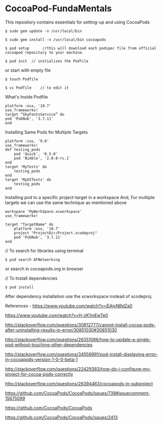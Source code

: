 # CocoaPod-FundaMentals
This repository contains essentials for setting-up and using CocoaPods

    $ sudo gem update -n /usr/local/bin

    $ sudo gem install -n /usr/local/bin cocoapods

    $ pod setup      //this will download each podspec file from official cocoapod repositary to your machine.

    $ pod init  // initializes the Podfile

or start with empty file

    $ touch Podfile

    $ vi Podfile    // to edit it

What's Inside Podfile

    platform :osx, '10.7'
    use_frameworks!
    target “SkyFontsService” do
    pod 'PubNub', '3.7.11'
    end


Installing Same Pods for Multiple Targets

    platform :ios, '9.0'    
    use_frameworks!
    def testing_pods
        pod 'Quick', '0.5.0'
        pod 'Nimble', '2.0.0-rc.1'
    end
    target 'MyTests' do
        testing_pods
    end 
    target 'MyUITests' do
        testing_pods
    end

Installing pod to a specific project-target in a workspace
And, For multiple targets we can use the same technique as mentioned above

```
workspace 'MyWorkSpace.xcworkspace'
use_frameworks!

target "TargetName" do
	platform :osx, '10.7'
	project "ProjectDir/Project.xcodeproj"
    pod 'PubNub', '3.7.11'
end
```    

// To search for libraries using terminal

    $ pod search AFNetworking

or search in cocoapods.org in browser

// To Install dependencies 

    $ pod install

After dependency installation use the xcworkspace instead of xcodeproj. 

References -
https://www.youtube.com/watch?v=iEAjvNRdZa0

https://www.youtube.com/watch?v=H-zK1mEwTe0

http://stackoverflow.com/questions/30812777/cannot-install-cocoa-pods-after-uninstalling-results-in-error/30851030#30851030

http://stackoverflow.com/questions/26351086/how-to-update-a-single-pod-without-touching-other-dependencies

http://stackoverflow.com/questions/34556991/pod-install-displaying-error-in-cocoapods-version-1-0-0-beta-1

http://stackoverflow.com/questions/22429383/how-do-i-configure-my-project-for-cocoa-pods-correctly

http://stackoverflow.com/questions/26394463/cocoapods-in-subproject

https://github.com/CocoaPods/CocoaPods/issues/738#issuecomment-15675099

https://github.com/CocoaPods/CocoaPods

https://github.com/CocoaPods/CocoaPods/issues/2413
